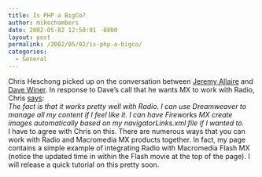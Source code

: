 ```yaml
---
title: Is PHP a BigCo?
author: mikechambers
date: 2002-05-02 12:50:01 -0800
layout: post
permalink: /2002/05/02/is-php-a-bigco/
categories:
  - General
---
```



Chris Heschong picked up on the conversation between [Jeremy Allaire][1] and [Dave Winer][2]. In response to Dave&#8217;s call that he wants MX to work with Radio, Chris [says][3]:  
*The fact is that it works pretty well with Radio. I can use Dreamweaver to manage all my content if I feel like it. I can have Fireworks MX create images automatically based on my navigatorLinks.xml file if I wanted to.*  
I have to agree with Chris on this. There are numerous ways that you can work with Radio and Macromedia MX products together. In fact, my page contains a simple example of integrating Radio with Macromedia Flash MX (notice the updated time in within the Flash movie at the top of the page). I will release a quick tutorial on this pretty soon.

 [1]: http://radio.weblogs.com/0106797/2002/05/01.html#a29
 [2]: http://scriptingnews.userland.com/backissues/2002/05/01#la86d61c87d6c7c6fb78147ddda1d10f0
 [3]: http://chris.wiw.org/2002/05/01.html#a30